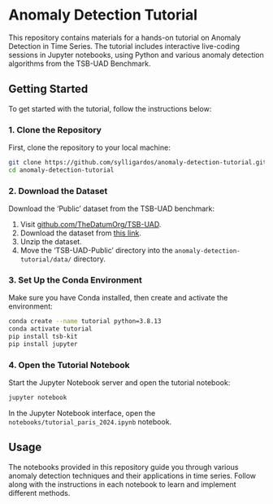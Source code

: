 # Anomaly Detection Tutorial

This repository contains materials for a hands-on tutorial on Anomaly Detection in Time Series. The tutorial includes interactive live-coding sessions in Jupyter notebooks, using Python and various anomaly detection algorithms from the TSB-UAD Benchmark.

## Getting Started

To get started with the tutorial, follow the instructions below:

### 1. Clone the Repository
First, clone the repository to your local machine:
```sh
git clone https://github.com/sylligardos/anomaly-detection-tutorial.git
cd anomaly-detection-tutorial
```

### 2. Download the Dataset
Download the ‘Public’ dataset from the TSB-UAD benchmark:
1. Visit [github.com/TheDatumOrg/TSB-UAD](https://github.com/TheDatumOrg/TSB-UAD).
2. Download the dataset from [this link](https://www.thedatum.org/datasets/TSB-UAD-Public.zip).
3. Unzip the dataset.
4. Move the ‘TSB-UAD-Public’ directory into the `anomaly-detection-tutorial/data/` directory.

### 3. Set Up the Conda Environment
Make sure you have Conda installed, then create and activate the environment:
```sh
conda create --name tutorial python=3.8.13
conda activate tutorial
pip install tsb-kit
pip install jupyter
```

### 4. Open the Tutorial Notebook
Start the Jupyter Notebook server and open the tutorial notebook:
```sh
jupyter notebook
```
In the Jupyter Notebook interface, open the `notebooks/tutorial_paris_2024.ipynb` notebook.

## Usage

The notebooks provided in this repository guide you through various anomaly detection techniques and their applications in time series. Follow along with the instructions in each notebook to learn and implement different methods.
